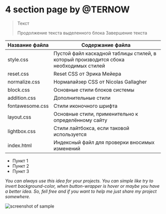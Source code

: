 # 4 section page by @TERNOW




> Текст
> 
> Продолжение текста выделенного блока
> Завершение текста


Название файла  | Содержание файла
----------------|----------------------
style.css       | Пустой файл каскадной таблицы стилей, в который производится сбока необходимых стилей
reset.css       | Reset CSS от Эрика Мейера
normalize.css   | Нормалайзер CSS от Nicolas Gallagher
block.css       | Основные стили блоков системы
addition.css    | Дополнительные стили
fontawesome.css | Стили иконочного шрифта
layout.css      | Основные стили, применительно к определённому сайту
lightbox.css    | Стили лайтбокса, если таковой используется
index.html      | Индексный файл для проверки вносимых изменений



* Пункт 1
* Пункт 2
* Пункт 3

_You can always use this idea for your projects. You can simple like try to invert background-color, when button-wrapper is hover or maybe you have a better idea. So, fell free and if you want to help me just share my project somewhere._


![screenshot of sample](http://webdesign.ru.net/img/bgphoto1.jpg)
